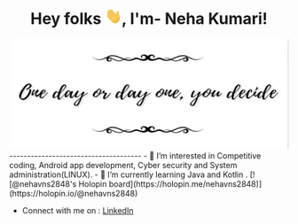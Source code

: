 <h1 align="center">Hey folks <img src = "https://github.com/NehaVns/NehaVns/blob/main/Hi.gif" width = "30" height = "30"/>, I'm- Neha Kumari!</h1>

<img src = https://github.com/NehaVns/NehaVns/blob/main/BrandDesign.png width = "100%" height = "200"/>
-------------------------------------
- 👀 I’m interested in Competitive coding, Android app development, Cyber security and System administration(LINUX).
- 🌱 I’m currently learning Java and Kotlin .
[![@nehavns2848's Holopin board](https://holopin.me/nehavns2848)](https://holopin.io/@nehavns2848)

- Connect with me on : [LinkedIn](https://www.linkedin.com/in/nehakumari7202/)

<!---
NehaVns/NehaVns is a ✨ special ✨ repository because its `README.md` (this file) appears on your GitHub profile.
You can click the Preview link to take a look at your changes.
--->
